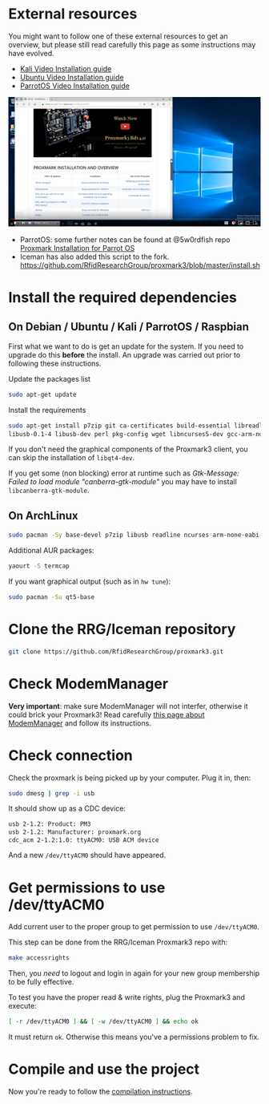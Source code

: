 # External resources

You might want to follow one of these external resources to get an overview, but please still read carefully this page as some instructions may have evolved.

* [Kali Video Installation guide](https://youtu.be/t5eBPS6lV3E "Kali Linux Installation Tutorial")
* [Ubuntu Video Installation guide](https://youtu.be/DThmkH8CdMo "Ubuntu Installation Tutorial")
* [ParrotOS Video Installation guide](https://youtu.be/Wl9AsrU4igo "ParrotOS Installation Tutorial")

![Linux Installation Video Screenshot](https://github.com/5w0rdfish/Proxmark3-RDV4-ParrotOS/blob/master/screenshot-www.youtube.com-2019.03.17-20-44-33.png)

* ParrotOS: some further notes can be found at @5w0rdfish repo [Proxmark Installation for Parrot OS](https://github.com/5w0rdfish/Proxmark3-RDV4-ParrotOS)
* Iceman has also added this script to the fork. https://github.com/RfidResearchGroup/proxmark3/blob/master/install.sh

# Install the required dependencies

## On Debian / Ubuntu / Kali / ParrotOS / Raspbian

First what we want to do is get an update for the system. If you need to upgrade do this **before** the install. An upgrade was carried out prior to following these instructions. 

Update the packages list
```sh
sudo apt-get update
``` 
Install the requirements

```sh
sudo apt-get install p7zip git ca-certificates build-essential libreadline5 libreadline-dev \
libusb-0.1-4 libusb-dev perl pkg-config wget libncurses5-dev gcc-arm-none-eabi libstdc++-arm-none-eabi-newlib libqt4-dev
```

If you don't need the graphical components of the Proxmark3 client, you can skip the installation of `libqt4-dev`.

If you get some (non blocking) error at runtime such as _Gtk-Message: Failed to load module "canberra-gtk-module"_ you may have to install `libcanberra-gtk-module`.

## On ArchLinux

```sh
sudo pacman -Sy base-devel p7zip libusb readline ncurses arm-none-eabi-gcc arm-none-eabi-newlib git --needed
```
Additional AUR packages:
```sh
yaourt -S termcap
```
If you want graphical output (such as in `hw tune`):
```sh
sudo pacman -Su qt5-base
```

# Clone the RRG/Iceman repository

```sh
git clone https://github.com/RfidResearchGroup/proxmark3.git
```

# Check ModemManager

**Very important**: make sure ModemManager will not interfer, otherwise it could brick your Proxmark3!
Read carefully [this page about ModemManager](ModemManager-Must-Be-Discarded.md) and follow its instructions.

# Check connection

Check the proxmark is being picked up by your computer. Plug it in, then:

```sh
sudo dmesg | grep -i usb
```
It should show up as a CDC device:
```
usb 2-1.2: Product: PM3
usb 2-1.2: Manufacturer: proxmark.org
cdc_acm 2-1.2:1.0: ttyACM0: USB ACM device
```
And a new `/dev/ttyACM0` should have appeared.

# Get permissions to use /dev/ttyACM0

Add current user to the proper group to get permission to use `/dev/ttyACM0`.

This step can be done from the RRG/Iceman Proxmark3 repo with:

```sh
make accessrights
```

Then, you *need* to logout and login in again for your new group membership to be fully effective.

To test you have the proper read & write rights, plug the Proxmark3 and execute:
```sh
[ -r /dev/ttyACM0 ] && [ -w /dev/ttyACM0 ] && echo ok
```
It must return `ok`. Otherwise this means you've a permissions problem to fix.

# Compile and use the project

Now you're ready to follow the [compilation instructions](/doc/md/Use_of_Proxmark/0_Compilation-Instructions.md).
